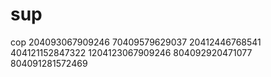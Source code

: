 # sup
cop
204093067909246 70409579629037 20412446768541 404121152847322 1204123067909246 804092920471077 804091281572469

